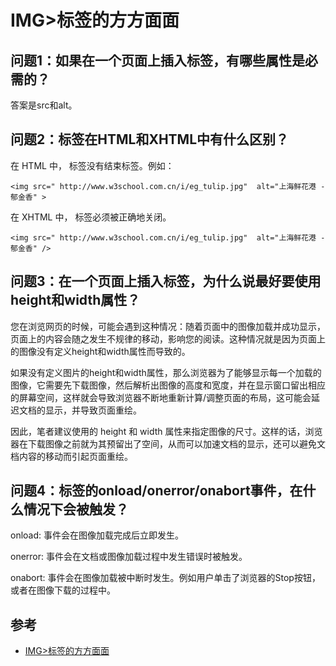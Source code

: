 # IMG>标签的方方面面


## 问题1：如果在一个页面上插入<img>标签，有哪些属性是必需的？

答案是src和alt。


## 问题2：<img>标签在HTML和XHTML中有什么区别？

在 HTML 中，<img> 标签没有结束标签。例如：
```
<img src=" http://www.w3school.com.cn/i/eg_tulip.jpg"  alt="上海鲜花港 - 郁金香" >
```
 
在 XHTML 中，<img> 标签必须被正确地关闭。
```
<img src=" http://www.w3school.com.cn/i/eg_tulip.jpg"  alt="上海鲜花港 - 郁金香" />
```

## 问题3：在一个页面上插入<img>标签，为什么说最好要使用height和width属性？

您在浏览网页的时候，可能会遇到这种情况：随着页面中的图像加载并成功显示，页面上的内容会随之发生不规律的移动，影响您的阅读。这种情况就是因为页面上的图像没有定义height和width属性而导致的。

如果没有定义图片的height和width属性，那么浏览器为了能够显示每一个加载的图像，它需要先下载图像，然后解析出图像的高度和宽度，并在显示窗口留出相应的屏幕空间，这样就会导致浏览器不断地重新计算/调整页面的布局，这可能会延迟文档的显示，并导致页面重绘。

因此，笔者建议使用<img>的 height 和 width 属性来指定图像的尺寸。这样的话，浏览器在下载图像之前就为其预留出了空间，从而可以加速文档的显示，还可以避免文档内容的移动而引起页面重绘。

## 问题4：<img>标签的onload/onerror/onabort事件，在什么情况下会被触发？

onload: 事件会在图像加载完成后立即发生。

onerror: 事件会在文档或图像加载过程中发生错误时被触发。

onabort: 事件会在图像加载被中断时发生。例如用户单击了浏览器的Stop按钮，或者在图像下载的过程中。












## 参考
- [IMG>标签的方方面面](http://www.cnblogs.com/hencehong/archive/2012/10/06/something_interesting_about_image.html)
